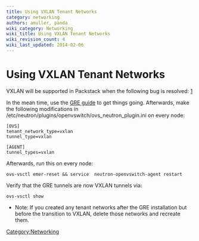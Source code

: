 ```yaml
---
title: Using VXLAN Tenant Networks
category: networking
authors: amuller, panda
wiki_category: Networking
wiki_title: Using VXLAN Tenant Networks
wiki_revision_count: 4
wiki_last_updated: 2014-02-06
---
```


# Using VXLAN Tenant Networks

VXLAN will be supported in Packstack when the following bug is resolved: [1](https://bugzilla.redhat.com/show_bug.cgi?id=1021778)

In the mean time, use the [GRE guide](Using_GRE_Tenant_Networks) to get things going. Afterwards, make the following modifications in /etc/neutron/plugins/openvswitch/ovs_neutron_plugin.ini on every node:

    [OVS]
    tenant_network_type=vxlan
    tunnel_type=vxlan

    [AGENT]
    tunnel_types=vxlan

Afterwards, run this on every node:

    ovs-vsctl emer-reset && service  neutron-openvswitch-agent restart

Verify that the GRE tunnels are now VXLAN tunnels via:

    ovs-vsctl show

*   Note: If you created any tenant networks after the GRE installation but before the transition to VXLAN, delete those networks and recreate them.

<Category:Networking>
